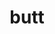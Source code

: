 ---
layout: ism
title: butt
pretty_title: Butt.
text: |
    FSB = Frontal Sideways Butt

    Helpful bios setting information for you.
pretty_date: March 12th, 2013
---